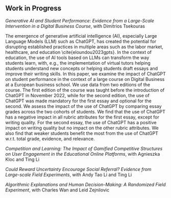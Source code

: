 ## Work in Progress

_Generative AI and Student Performance: Evidence from a Large-Scale Intervention in a Digital Business Course_, with Dimitrios Tsekouras

The emergence of generative artificial intelligence (AI), especially Large Language Models (LLM) such as ChatGPT, has created the potential for disrupting established practices in multiple areas such as the labor market, healthcare, and education \cite{eloundou2023gpts}. In the context of education, the use of AI tools based on LLMs can transform the way students learn, with, e.g., the implementation of virtual tutors helping students understand new concepts or helping students draft essays and improve their writing skills. In this paper, we examine the impact of ChatGPT on student performance in the context of a large course on Digital Business at a European business school. We use data from two editions of the course. The first edition of the course was taught before the introduction of ChatGPT in November 2022, while for the second edition, the use of ChatGPT was made mandatory for the first essay and optional for the second. We assess the impact of the use of ChatGPT by comparing essay grades across the two cohorts of students. We find that the use of ChatGPT has a negative impact in all rubric attributes for the first essay, except for writing quality. For the second essay, the use of ChatGPT has a positive impact on writing quality but no impact on the other rubric attributes. We also find that weaker students benefit the most from the use of ChatGPT w.r.t. total grade, evidence, and relevance.


_Competition and Learning: The Impact of Gamified Competitive Structures on User Engagement in the Educational Online Platforms_, with Agnieszka Kloc and Ting Li

_Could Reward Uncertainty Encourage Social Referral? Evidence from Large-scale Field Experiments_, with Andy Tao Li and Ting Li

_Algorithmic Explanations and Human Decision-Making: A Randomized Field Experiment_, with Charles Wan and Leid Zejnilovic
